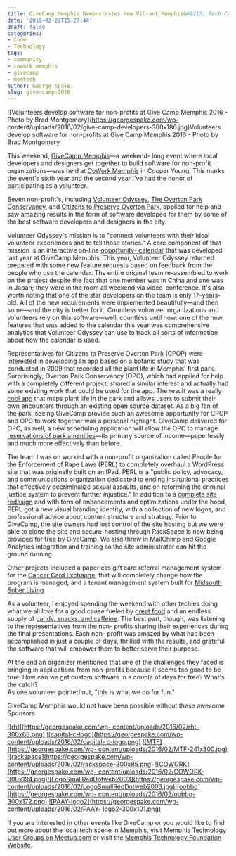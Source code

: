 ```yaml
---
title: GiveCamp Memphis Demonstrates How Vibrant Memphis&#8217; Tech Community Is
date: '2016-02-22T15:27:44'
draft: false
categories:
- Code
- Technology
tags:
- community
- cowork memphis
- givecamp
- memtech
author: George Spake
slug: give-camp-2016
---
```


![Volunteers develop software for non-profits at Give Camp Memphis 2016 -
Photo by Brad Montgomery](https://georgespake.com/wp-
content/uploads/2016/02/give-camp-developers-300x186.jpg)Volunteers develop
software for non-profits at Give Camp Memphis 2016 - Photo by Brad Montgomery

This weekend, [GiveCamp Memphis](http://www.givecampmemphis.org/)—a weekend-
long event where local developers and designers get together to build software
for non-profit organizations—was held at [CoWork
Memphis](http://coworkmemphis.com/) in Cooper Young. This marks the event's
sixth year and the second year I've had the honor of participating as a
volunteer. 

<!--more-->

Seven non-profit's, including [Volunteer
Odyssey](http://volunteerodyssey.com/), [The Overton Park
Conservancy](http://www.overtonpark.org/conservancy), and [Citizens to
Preserve Overton Park](http://www.overtonparkforever.org/), applied for help
and saw amazing results in the form of software developed for them by some of
the best software developers and designers in the city.

Volunteer Odyssey's mission is to "connect volunteers with their ideal
volunteer experiences and to tell those stories." A core component of that
mission is an interactive on-line [opportunity-
calendar](http://calendar.volunteerodyssey.com/) that was developed last year
at GiveCamp Memphis. This year, Volunteer Odyssey returned prepared with some
new feature requests based on feedback from the people who use the calendar.
The entire original team re-assembled to work on the project despite the fact
that one member was in China and one was in Japan; they were in the room all
weekend via video-conference. It's also worth noting that one of the star
developers on the team is only 17-years-old. All of the new requirements were
implemented beautifully—and then some—and the city is better for it. Countless
volunteer organizations and volunteers rely on this software—well, countless
until now: one of the new features that was added to the calendar this year
was comprehensive analytics that Volunteer Odyssey can use to track all sorts
of information about how the calendar is used.

Representatives for Citizens to Preserve Overton Park (CPOP) were interested
in developing an app based on a botanic study that was conducted in 2009 that
recorded all the plant life in Memphis' first park. Surprisingly, Overton Park
Conservancy (OPC), which had applied for help with a completely different
project, shared a similar interest and actually had some existing work that
could be used for the app. The result was a really [cool
app](http://gatesofmemphis.github.io/) that maps plant life in the park and
allows users to submit their own encounters through an existing open source
dataset. As a big fan of the park, seeing GiveCamp provide such an awesome
opportunity for CPOP and OPC to work together was a personal highlight.
GiveCamp delivered for OPC, as well; a new scheduling application will allow
the OPC to manage [reservations of park
amenities](https://overtonpark.givecampmemphis.org/)—its primary source of
income—paperlessly and much more effectively than before.

The team I was on worked with a non-profit organization called People for the
Enforcement of Rape Laws (PERL) to completely overhaul a WordPress site that
was originally built on an IPad. PERL is a "public policy, advocacy, and
communications organization dedicated to ending institutional practices that
effectively decriminalize sexual assaults, and on reforming the criminal
justice system to prevent further injustice." In addition to a [complete site
redesign](https://enforcerapelaws.org/) and with tons of enhancements and
optimizations under the hood, PERL got a new visual branding identity, with a
collection of new logos, and professional advice about content structure and
strategy. Prior to GiveCamp, the site owners had lost control of the site
hosting but we were able to clone the site and secure-hosting through
RackSpace is now being provided for free by GiveCamp. We also threw in
MailChimp and Google Analytics integration and training so the site
administrator can hit the ground running.

Other projects included a paperless gift card referral management system for
the [Cancer Card Exchange](http://www.cancercardxchange.org/p/referrals.html),
that will completely change how the program is managed; and a tenant
management system built for [Midsouth Sober
Living](http://www.midsouthsoberliving.org/).

As a volunteer, I enjoyed spending the weekend with other techies doing what
we all love for a good cause fueled by [great
food](https://twitter.com/georgespake/status/701194716977750016?lang=en) and
an endless supply of [candy, snacks, and
caffeine](https://twitter.com/georgespake/status/701113496675680256?lang=en).
The best part, though, was listening to the representatives from the non-
profits sharing their experiences during the final presentations. Each non-
profit was amazed by what had been accomplished in just a couple of days,
thrilled with the results, and grateful the software that will empower them to
better serve their purpose.

At the end an organizer mentioned that one of the challenges they faced is
bringing in applications from non-profits because it seems too good to be
true: How can we get custom software in a couple of days for free? What's the
catch?  
As one volunteer pointed out, "this is what we do for fun."

GiveCamp Memphis would not have been possible without these awesome Sponsors

[![rht](https://georgespake.com/wp-
content/uploads/2016/02/rht-300x68.png)](https://www.roberthalf.com/)
[![capital-c-logo](https://georgespake.com/wp-content/uploads/2016/02/capital-
c-logo.png)](http://capitalcschool.com/) [![MTF](https://georgespake.com/wp-
content/uploads/2016/02/MTF-241x300.jpg)](http://www.memphistechnology.org/)
[![rackspace](https://georgespake.com/wp-
content/uploads/2016/02/rackspace-300x85.png)](https://www.rackspace.com)
[![COWORK](https://georgespake.com/wp-
content/uploads/2016/02/COWORK-300x194.png)](http://coworkmemphis.com/)[![LogoSmallRedDotweb2003](https://georgespake.com/wp-
content/uploads/2016/02/LogoSmallRedDotweb2003.jpg)](http://www.epimemphis.com/)[![oobbq](https://georgespake.com/wp-
content/uploads/2016/02/oobbq-300x172.png)](http://oneandonlybbq.com/)
[![PAAY-logo2](https://georgespake.com/wp-content/uploads/2016/02/PAAY-
logo2-300x101.png)](https://www.paay.co/)

If you are interested in other events like GiveCamp or you would like to find
out more about the local tech scene in Memphis, visit [Memphis Technology User
Groups on Meetup.com](http://www.meetup.com/memphis-technology-user-groups/)
or visit the [Memphis Technology Foundation
Website.](http://www.memphistechnology.org/)
